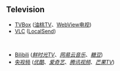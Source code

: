 ## Television

* [TVBox](https://github.com/o0HalfLife0o/TVBoxOSC) ([油桃TV](https://github.com/VonChange/utao)、[WebView电视](https://github.com/hxh19950701/WebViewTvLive))
* [VLC](https://www.videolan.org) ([LocalSend](https://github.com/localsend/localsend))

<br>

* [Bilibili](https://app.bilibili.com) ([_鲜时光TV_](https://douyin.com/downloadpage/tv)、[_网易云音乐_](https://music.163.com)、[_糖豆_](https://www.tangdou.com))
* [央视频](https://www.yangshipin.cn) ([_优酷_](https://www.youku.com)、[_爱奇艺_](https://www.iqiyi.com)、[_腾讯视频_](https://v.qq.com)、[_芒果TV_](https://www.mgtv.com))
